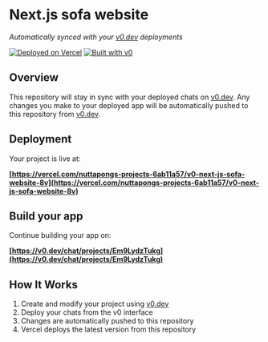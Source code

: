 # Next.js sofa website

*Automatically synced with your [v0.dev](https://v0.dev) deployments*

[![Deployed on Vercel](https://img.shields.io/badge/Deployed%20on-Vercel-black?style=for-the-badge&logo=vercel)](https://vercel.com/nuttapongs-projects-6ab11a57/v0-next-js-sofa-website-8v)
[![Built with v0](https://img.shields.io/badge/Built%20with-v0.dev-black?style=for-the-badge)](https://v0.dev/chat/projects/Em9LydzTukg)

## Overview

This repository will stay in sync with your deployed chats on [v0.dev](https://v0.dev).
Any changes you make to your deployed app will be automatically pushed to this repository from [v0.dev](https://v0.dev).

## Deployment

Your project is live at:

**[https://vercel.com/nuttapongs-projects-6ab11a57/v0-next-js-sofa-website-8v](https://vercel.com/nuttapongs-projects-6ab11a57/v0-next-js-sofa-website-8v)**

## Build your app

Continue building your app on:

**[https://v0.dev/chat/projects/Em9LydzTukg](https://v0.dev/chat/projects/Em9LydzTukg)**

## How It Works

1. Create and modify your project using [v0.dev](https://v0.dev)
2. Deploy your chats from the v0 interface
3. Changes are automatically pushed to this repository
4. Vercel deploys the latest version from this repository